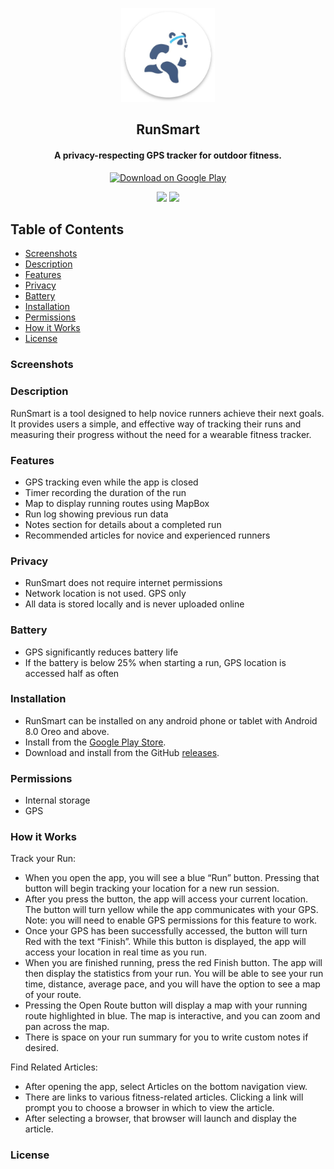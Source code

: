 <p align="center"><a href="https://github.com/btmyles/RunSmart/tree/master"><img src="/app/src/main/res/mipmap-xxxhdpi/panda_ic_launcher_round.png" width="150"></a></p>

<h2 align="center"><b>RunSmart</b></h2>
<h4 align="center">A privacy-respecting GPS tracker for outdoor fitness.</h4>

<p align="center"><a href="https://play.google.com/store/apps/details?id=com.cs2063.runsmart"><img src="https://play.google.com/intl/en_us/badges/images/generic/en_badge_web_generic.png" alt="Download on Google Play" height="100"></a></p>

<p align="center">
<a href="https://github.com/btmyles/RunSmart" alt="GitHub release"><img src="https://img.shields.io/github/release/btmyles/RunSmart.svg" ></a>
<a href="https://www.gnu.org/licenses/gpl-3.0" alt="License: GPLv3"><img src="https://img.shields.io/badge/License-GPL%20v3-blue.svg"></a>
</p>

## Table of Contents

  - [Screenshots](#screenshots)
  - [Description](#description)
  - [Features](#features)
  - [Privacy](#privacy)
  - [Battery](#battery)
  - [Installation](#installation)
  - [Permissions](#battery)
  - [How it Works](#how-it-works)
  - [License](#license)

### Screenshots

### Description

RunSmart is a tool designed to help novice runners achieve their next goals. It provides users a simple, and effective way of tracking their runs and measuring their progress without the need for a wearable fitness tracker.

### Features

- GPS tracking even while the app is closed
- Timer recording the duration of the run
- Map to display running routes using MapBox
- Run log showing previous run data
- Notes section for details about a completed run
- Recommended articles for novice and experienced runners

### Privacy

- RunSmart does not require internet permissions
- Network location is not used. GPS only
- All data is stored locally and is never uploaded online

### Battery

- GPS significantly reduces battery life
- If the battery is below 25% when starting a run, GPS location is accessed half as often

### Installation
- RunSmart can be installed on any android phone or tablet with Android 8.0 Oreo and above.
- Install from the [Google Play Store](https://play.google.com/store/apps/details?id=com.cs2063.runsmart).
- Download and install from the GitHub [releases](https://github.com/btmyles/RunSmart/releases).

### Permissions
- Internal storage
- GPS

### How it Works

Track your Run:
- When you open the app, you will see a blue “Run” button. Pressing that button will begin tracking your location for a new run session.
- After you press the button, the app will access your current location. The button will turn yellow while the app communicates with your GPS. 
Note: you will need to enable GPS permissions for this feature to work.
- Once your GPS has been successfully accessed, the button will turn Red with the text “Finish”. While this button is displayed, the app will access your location in real time as you run.
- When you are finished running, press the red Finish button. The app will then display the statistics from your run. You will be able to see your run time, distance, average pace, and you will have the option to see a map of your route.
- Pressing the Open Route button will display a map with your running route highlighted in blue. The map is interactive, and you can zoom and pan across the map.
- There is space on your run summary for you to write custom notes if desired.

Find Related Articles:
- After opening the app, select Articles on the bottom navigation view.
- There are links to various fitness-related articles. Clicking a link will prompt you to choose a browser in which to view the article.
- After selecting a browser, that browser will launch and display the article.


### License

